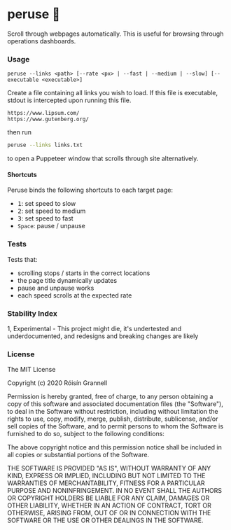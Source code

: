 
# peruse 👀

Scroll through webpages automatically. This is useful for browsing through operations dashboards.

### Usage

```
peruse --links <path> [--rate <px> | --fast | --medium | --slow] [--executable <executable>]
```

Create a file containing all links you wish to load. If this file is executable, stdout is intercepted upon running this file.

```
https://www.lipsum.com/
https://www.gutenberg.org/
```
then run
```sh
peruse --links links.txt
```

to open a Puppeteer window that scrolls through site alternatively.

#### Shortcuts

Peruse binds the following shortcuts to each target page:

- <kbd>1</kbd>: set speed to slow
- <kbd>2</kbd>: set speed to medium
- <kbd>3</kbd>: set speed to fast
- <kbd>`Space`</kbd>: pause / unpause

### Tests

Tests that:

- scrolling stops / starts in the correct locations
- the page title dynamically updates
- pause and unpause works
- each speed scrolls at the expected rate


### Stability Index

1, Experimental - This project might die, it's undertested and underdocumented, and redesigns and breaking changes are likely

### License

The MIT License

Copyright (c) 2020 Róisín Grannell

Permission is hereby granted, free of charge, to any person obtaining a copy of this software and associated documentation files (the "Software"), to deal in the Software without restriction, including without limitation the rights to use, copy, modify, merge, publish, distribute, sublicense, and/or sell copies of the Software, and to permit persons to whom the Software is furnished to do so, subject to the following conditions:

The above copyright notice and this permission notice shall be included in all copies or substantial portions of the Software.

THE SOFTWARE IS PROVIDED "AS IS", WITHOUT WARRANTY OF ANY KIND, EXPRESS OR IMPLIED, INCLUDING BUT NOT LIMITED TO THE WARRANTIES OF MERCHANTABILITY, FITNESS FOR A PARTICULAR PURPOSE AND NONINFRINGEMENT. IN NO EVENT SHALL THE AUTHORS OR COPYRIGHT HOLDERS BE LIABLE FOR ANY CLAIM, DAMAGES OR OTHER LIABILITY, WHETHER IN AN ACTION OF CONTRACT, TORT OR OTHERWISE, ARISING FROM, OUT OF OR IN CONNECTION WITH THE SOFTWARE OR THE USE OR OTHER DEALINGS IN THE SOFTWARE.
